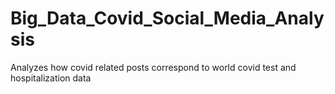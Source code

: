 # Big_Data_Covid_Social_Media_Analysis
Analyzes how covid related posts correspond to world covid test and hospitalization data
